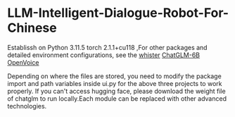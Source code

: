 # LLM-Intelligent-Dialogue-Robot-For-Chinese

Establissh on
Python 3.11.5
torch 2.1.1+cu118
,For other packages and detailed environment configurations, see the
[whister](https://github.com/openai/whisper)
[ChatGLM-6B](https://github.com/THUDM/ChatGLM-6B)
[OpenVoice](https://github.com/myshell-ai/OpenVoice)


Depending on where the files are stored, you need to modify the package import and path variables inside ui.py for the above three projects to work properly. If you can't access hugging face, please download the weight file of chatglm to run locally.Each module can be replaced with other advanced technologies.

